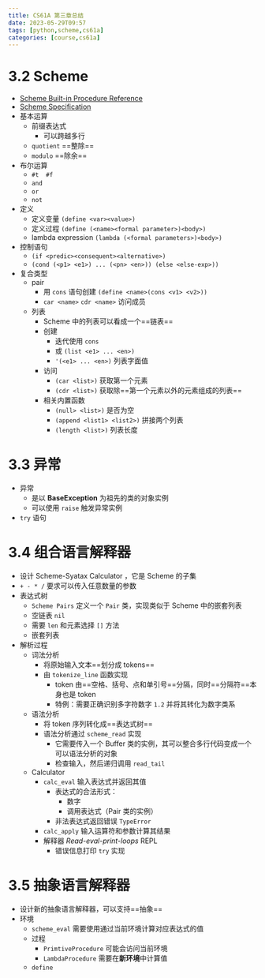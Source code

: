 ```yaml
---
title: CS61A 第三章总结
date: 2023-05-29T09:57 
tags: [python,scheme,cs61a] 
categories: [course,cs61a]
---
```


# 3.2 Scheme

-   [Scheme Built-in Procedure Reference](https://inst.eecs.berkeley.edu/~cs61a/fa20/articles/scheme-builtins.html)
-   [Scheme Specification](https://inst.eecs.berkeley.edu/~cs61a/fa20/articles/scheme-spec.html)
- 基本运算
	- 前缀表达式
		- 可以跨越多行
	- `quotient` ==整除==
	- `modulo` ==除余==
- 布尔运算
	- `#t  #f`  
	- `and`
	- `or`
	- `not`
- 定义
	- 定义变量 `(define <var><value>)`
	- 定义过程 `(define (<name><formal parameter>)<body>)`
	- lambda expression `(lambda (<formal parameters>)<body>)`
- 控制语句
	- `(if <predic><consequent><alternative>)`
	- `(cond (<p1> <e1>) ... (<pn> <en>)) (else <else-exp>))`
- 复合类型
	- pair
		- 用 `cons` 语句创建 `(define <name>(cons <v1> <v2>))`
		- `car <name>` `cdr <name>` 访问成员
	- 列表
		- Scheme 中的列表可以看成一个==链表==
		- 创建
			- 迭代使用 `cons`
			- 或 `(list <e1> ... <en>)`
			- `'(<e1> ... <en>)` 列表字面值
		- 访问
			- `(car <list>)` 获取第一个元素
			- `(cdr <list>)` 获取除==第一个元素以外的元素组成的列表==
		-  相关内置函数
			- `(null> <list>)` 是否为空
			- `(append <list1> <list2>)` 拼接两个列表
			- `(length <list>)` 列表长度
  
# 3.3  异常

- 异常
	- 是以 **BaseException** 为祖先的类的对象实例
	- 可以使用 `raise` 触发异常实例
- `try` 语句

# 3.4 组合语言解释器

- 设计 Scheme-Syatax Calculator ，它是 Scheme 的子集
- `+ - * /` 要求可以传入任意数量的参数
- 表达式树
	- `Scheme Pairs` 定义一个 `Pair` 类，实现类似于 Scheme 中的嵌套列表
	- 空链表 `nil`
	- 需要 `len` 和元素选择 `[]` 方法
	- 嵌套列表
- 解析过程
	- 词法分析
		- 将原始输入文本==划分成 tokens==
		- 由 `tokenize_line` 函数实现
			- token 由==空格、括号、点和单引号==分隔，同时==分隔符==本身也是 token
			- 特例：需要正确识别多字符数字 `1.2` 并将其转化为数字类系
	- 语法分析
		- 将 token 序列转化成==表达式树==
		- 语法分析通过 `scheme_read` 实现
			- 它需要传入一个 Buffer 类的实例，其可以整合多行代码变成一个可以语法分析的对象
			- 检查输入，然后递归调用 `read_tail`
	- Calculator
		- `calc_eval`  输入表达式并返回其值
			- 表达式的合法形式：
				- 数字
				- 调用表达式（Pair 类的实例）
			- 非法表达式返回错误 `TypeError`
		- `calc_apply` 输入运算符和参数计算其结果
		- 解释器 *Read-eval-print-loops* REPL
			- 错误信息打印 `try` 实现

# 3.5 抽象语言解释器

- 设计新的抽象语言解释器，可以支持==抽象==
- 环境
	-  `scheme_eval` 需要使用通过当前环境计算对应表达式的值
	- 过程
		- `PrimtiveProcedure` 可能会访问当前环境
		- `LambdaProcedure` 需要在**新环境**中计算值
	- `define` 

